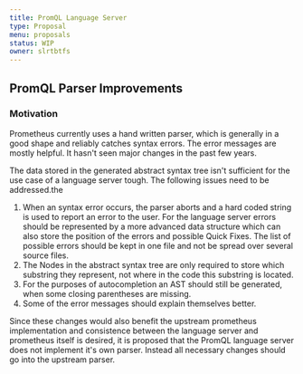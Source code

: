 ```yaml
---
title: PromQL Language Server
type: Proposal
menu: proposals
status: WIP
owner: slrtbtfs
---
```


## PromQL Parser Improvements

### Motivation

Prometheus currently uses a hand written parser, which is generally in a good shape and reliably catches syntax errors. The error messages are mostly helpful. It hasn't seen major changes in the past few years.

The data stored in the generated abstract syntax tree isn't sufficient for the use case of a language server tough. The following issues need to be addressed.the

1. When an syntax error occurs, the parser aborts and a hard coded string is used to report an error to the user. For the language server errors should be represented by a more advanced data structure which can also store the position of the errors and possible Quick Fixes. The list of possible errors should be kept in one file and not be spread over several source files.
2. The Nodes in the abstract syntax tree are only required to store which substring they represent, not where in the code this substring is located.
3. For the purposes of autocompletion an AST should still be generated, when some closing parentheses are missing.
4. Some of the error messages should explain themselves better.

Since these changes would also benefit the upstream prometheus implementation and consistence between the language server and prometheus itself is desired, it is proposed that the PromQL language server does not implement it's own parser. Instead all necessary changes should go into the upstream parser.
